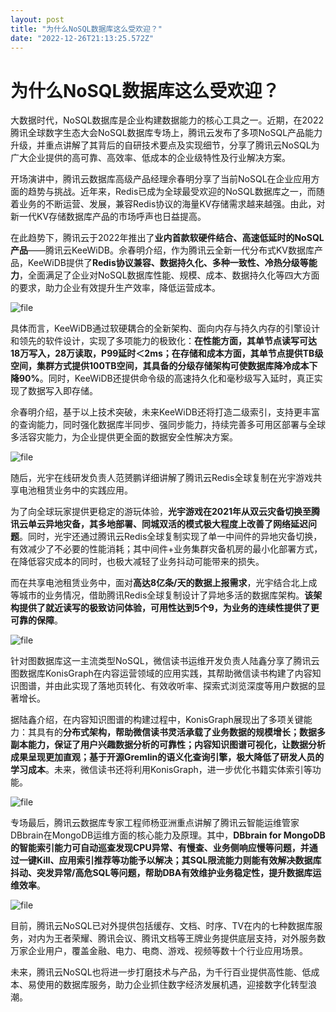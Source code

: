 ```yaml
---
layout: post
title: "为什么NoSQL数据库这么受欢迎？"
date: "2022-12-26T21:13:25.572Z"
---
```

为什么NoSQL数据库这么受欢迎？
=================

大数据时代，NoSQL数据库是企业构建数据能力的核心工具之一。近期，在2022腾讯全球数字生态大会NoSQL数据库专场上，腾讯云发布了多项NoSQL产品能力升级，并重点讲解了其背后的自研技术要点及实现细节，分享了腾讯云NoSQL为广大企业提供的高可靠、高效率、低成本的企业级特性及行业解决方案。

开场演讲中，腾讯云数据库高级产品经理佘春明分享了当前NoSQL在企业应用方面的趋势与挑战。近年来，Redis已成为全球最受欢迎的NoSQL数据库之一，而随着业务的不断运营、发展，兼容Redis协议的海量KV存储需求越来越强。由此，对新一代KV存储数据库产品的市场呼声也日益提高。

在此趋势下，腾讯云于2022年推出了**业内首款软硬件结合、高速低延时的NoSQL产品**——腾讯云KeeWiDB。佘春明介绍，作为腾讯云全新一代分布式KV数据库产品，KeeWiDB提供了**Redis协议兼容、数据持久化、多种一致性、冷热分级等能力**，全面满足了企业对NoSQL数据库性能、规模、成本、数据持久化等四大方面的要求，助力企业有效提升生产效率，降低运营成本。

![file](https://img2023.cnblogs.com/other/1805314/202212/1805314-20221226112657658-1572045862.png)

具体而言，KeeWiDB通过软硬耦合的全新架构、面向内存与持久内存的引擎设计和领先的软件设计，实现了多项能力的极致化：**在性能方面，其单节点读写可达18万写入，28万读取，P99延时＜2ms；在存储和成本方面，其单节点提供TB级空间，集群方式提供100TB空间，其具备的分级存储架构可使数据库降冷成本下降90%**。同时，KeeWiDB还提供命令级的高速持久化和毫秒级写入延时，真正实现了数据写入即存储。

佘春明介绍，基于以上技术突破，未来KeeWiDB还将打造二级索引，支持更丰富的查询能力，同时强化数据库半同步、强同步能力，持续完善多可用区部署与全球多活容灾能力，为企业提供更全面的数据安全性解决方案。

![file](https://img2023.cnblogs.com/other/1805314/202212/1805314-20221226112658426-1227539945.png)

随后，光宇在线研发负责人范赟鹏详细讲解了腾讯云Redis全球复制在光宇游戏共享电池租赁业务中的实践应用。

为了向全球玩家提供更稳定的游玩体验，**光宇游戏在2021年从双云灾备切换至腾讯云单云异地灾备，其多地部署、同城双活的模式极大程度上改善了网络延迟问题**。同时，光宇还通过腾讯云Redis全球复制实现了单一中间件的异地灾备切换，有效减少了不必要的性能消耗；其中间件+业务集群灾备机房的最小化部署方式，在降低容灾成本的同时，也极大减轻了业务抖动可能带来的损失。

而在共享电池租赁业务中，面对**高达8亿条/天的数据上报需求**，光宇结合北上成等城市的业务情况，借助腾讯Redis全球复制设计了异地多活的数据库架构。**该架构提供了就近读写的极致访问体验，可用性达到5个9，为业务的连续性提供了更可靠的保障**。

![file](https://img2023.cnblogs.com/other/1805314/202212/1805314-20221226112700763-1096318732.png)

针对图数据库这一主流类型NoSQL，微信读书运维开发负责人陆鑫分享了腾讯云图数据库KonisGraph在内容运营领域的应用实践，其帮助微信读书构建了内容知识图谱，并由此实现了落地页转化、有效收听率、探索式浏览深度等用户数据的显著增长。

据陆鑫介绍，在内容知识图谱的构建过程中，KonisGraph展现出了多项关键能力：其具有的**分布式架构，帮助微信读书灵活承载了业务数据的规模增长；数据多副本能力，保证了用户兴趣数据分析的可靠性；内容知识图谱可视化，让数据分析成果呈现更加直观；基于开源Gremlin的语义化查询引擎，极大降低了研发人员的学习成本**。未来，微信读书还将利用KonisGraph，进一步优化书籍实体索引等功能。

![file](https://img2023.cnblogs.com/other/1805314/202212/1805314-20221226112701525-819831059.png)

专场最后，腾讯云数据库专家工程师杨亚洲重点讲解了腾讯云智能运维管家DBbrain在MongoDB运维方面的核心能力及原理。其中，**DBbrain for MongoDB 的智能索引能力可自动巡查发现CPU异常、有慢查、业务侧响应慢等问题，并通过一键Kill、应用索引推荐等功能予以解决；其SQL限流能力则能有效解决数据库抖动、突发异常/高危SQL等问题，帮助DBA有效维护业务稳定性，提升数据库运维效率**。

![file](https://img2023.cnblogs.com/other/1805314/202212/1805314-20221226112702444-430755320.png)

目前，腾讯云NoSQL已对外提供包括缓存、文档、时序、TV在内的七种数据库服务，对内为王者荣耀、腾讯会议、腾讯文档等王牌业务提供底层支持，对外服务数万家企业用户，覆盖金融、电力、电商、游戏、视频等数十个行业应用场景。

未来，腾讯云NoSQL也将进一步打磨技术与产品，为千行百业提供高性能、低成本、易使用的数据库服务，助力企业抓住数字经济发展机遇，迎接数字化转型浪潮。